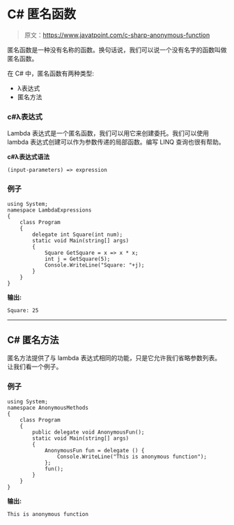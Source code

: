 # C# 匿名函数

> 原文：<https://www.javatpoint.com/c-sharp-anonymous-function>

匿名函数是一种没有名称的函数。换句话说，我们可以说一个没有名字的函数叫做匿名函数。

在 C# 中，匿名函数有两种类型:

*   λ表达式
*   匿名方法

### c#λ表达式

Lambda 表达式是一个匿名函数，我们可以用它来创建委托。我们可以使用 lambda 表达式创建可以作为参数传递的局部函数。编写 LINQ 查询也很有帮助。

**c#λ表达式语法**

```
(input-parameters) => expression

```

### 例子

```
using System;
namespace LambdaExpressions
{
    class Program
    {
        delegate int Square(int num);
        static void Main(string[] args)
        {
            Square GetSquare = x => x * x;
            int j = GetSquare(5);  
            Console.WriteLine("Square: "+j);
        }
    }
}

```

**输出:**

```
Square: 25

```

* * *

## C# 匿名方法

匿名方法提供了与 lambda 表达式相同的功能，只是它允许我们省略参数列表。让我们看一个例子。

### 例子

```
using System;
namespace AnonymousMethods
{
    class Program
    {
        public delegate void AnonymousFun();
        static void Main(string[] args)
        {
            AnonymousFun fun = delegate () {
                Console.WriteLine("This is anonymous function");
            };
            fun();
        }
    }
}

```

**输出:**

```
This is anonymous function

```